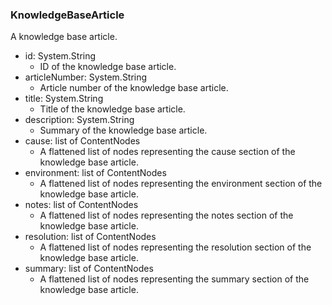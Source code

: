 ### KnowledgeBaseArticle
A knowledge base article.

- id: System.String
  - ID of the knowledge base article.
- articleNumber: System.String
  - Article number of the knowledge base article.
- title: System.String
  - Title of the knowledge base article.
- description: System.String
  - Summary of the knowledge base article.
- cause: list of ContentNodes
  - A flattened list of nodes representing the cause section of the knowledge base article.
- environment: list of ContentNodes
  - A flattened list of nodes representing the environment section of the knowledge base article.
- notes: list of ContentNodes
  - A flattened list of nodes representing the notes section of the knowledge base article.
- resolution: list of ContentNodes
  - A flattened list of nodes representing the resolution section of the knowledge base article.
- summary: list of ContentNodes
  - A flattened list of nodes representing the summary section of the knowledge base article.
